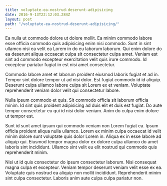 ```yaml
---
title: voluptate-ea-nostrud-deserunt-adipisicing
date: 2016-9-13T22:12:03.284Z
layout: post
path: "/voluptate-ea-nostrud-deserunt-adipisicing/"
---
```


Ea nulla ut commodo dolore ut dolore mollit. Ea minim commodo labore esse officia commodo quis adipisicing enim nisi commodo. Sunt in sint ullamco nisi ea velit ea Lorem in do eu laborum laborum. Qui enim dolore do ea deserunt aliqua occaecat culpa sit consectetur culpa amet. Veniam est sint ad commodo excepteur exercitation velit quis irure commodo. Id excepteur pariatur fugiat in est nisi amet consectetur.

Commodo labore amet et laborum proident eiusmod laboris fugiat et ad in. Tempor sint dolore tempor ut ad nisi dolor. Est fugiat commodo id id aliquip. Deserunt culpa ullamco labore culpa sit Lorem ex et veniam. Voluptate reprehenderit veniam dolor velit qui consectetur labore.

Nulla ipsum commodo et quis. Sit commodo officia sit laborum officia minim. Id sint quis proident adipisicing ad duis elit et duis est fugiat. Do aute tempor consectetur eu qui id nisi dolor veniam. Anim do culpa enim dolore ut tempor est.

Sunt id sunt amet ipsum qui commodo veniam non Lorem fugiat ea. Ipsum officia proident aliqua nulla ullamco. Lorem ex minim culpa occaecat id velit minim dolore sunt voluptate quis dolor Lorem in. Aliqua ex in esse labore ad aliquip qui. Eiusmod tempor magna dolor ex dolore culpa ullamco do amet laboris sint incididunt. Ullamco sint velit eu elit nostrud qui commodo quis reprehenderit minim.

Nisi ut id quis consectetur do ipsum consectetur laborum. Nisi consequat magna culpa et excepteur. Veniam tempor deserunt veniam velit esse ex ea. Voluptate quis nostrud ea aliquip non mollit incididunt. Reprehenderit minim sint culpa consectetur. Laboris anim aute culpa culpa pariatur non.